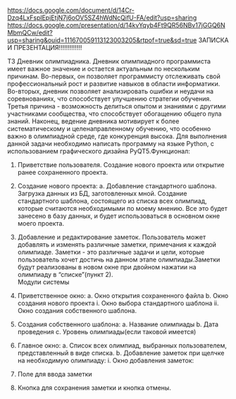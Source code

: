 https://docs.google.com/document/d/14Cr-Dzq4LxFsplEpjEtjN7j6oOV5SZ4hWdNcQifU-FA/edit?usp=sharing
https://docs.google.com/presentation/d/14kvYqyb4Ft9QR56NBv17jGGQ6NMbmQCw/edit?usp=sharing&ouid=111670059113123003205&rtpof=true&sd=true
ЗАПИСКА И ПРЕЗЕНТАЦИЯ!!!!!!!!!!!!!



ТЗ
Дневник олимпиадника.
Дневник олимпиадного программиста имеет важное значение и остается актуальным по нескольким причинам. Во-первых, он позволяет программисту отслеживать свой профессиональный рост и развитие навыков в области информатики. Во-вторых, дневник позволяет анализировать ошибки и неудачи на соревнованиях, что способствует улучшению стратегии обучения. Третья причина - возможность делиться опытом и знаниями с другими участниками сообщества, что способствует обогащению общего пула знаний. Наконец, ведение дневника мотивирует к более систематическому и целенаправленному обучению, что особенно важно в олимпиадной среде, где конкуренция высока.
 Для выполнения данной задачи необходимо написать программу на языке Python, с использованием графического дизайна PyQT5.Функционал:
1.	Приветствие пользователя. Создание нового проекта или открытие ранее сохраненного проекта. 
2.	Создание нового проекта:
a.	Добавление стандартного шаблона. Загрузка данных из БД, заготовленных мной. Создание стандартного шаблона, состоящего из списка всех олимпиад, которые считаются необходимыми по моему мнению. Все это будет занесено в базу данных, и будет использоваться в основном окне моего проекта.
3.	Добавление и редактирование заметок. Пользователь может добавлять и изменять различные заметки, примечания к каждой олимпиаде. Заметки - это различные задачи и цели, которые пользователь хочет достичь на данном этапе олимпиады.Заметки будут реализованы в новом окне при двойном нажатии на олимпиаду в “списке”(пункт 2).   
Модули системы
1.	Приветственное окно:
a.	Окно открытия сохраненного файла
b.	Окно создания нового проекта
i.	Окно выбора стандартного шаблона
ii.	Окно создания собственного шаблона.
2.	Создания собственного шаблона:
a.	Название олимпиады
b.	Дата проведения
c.	Уровень олимпиады(если таковой имеется)


3.	Главное окно:
a.	Список всех олимпиад, выбранных пользователем, представленный в виде списка.
b.	Добавление заметок при щелчке на необходимую олимпиаду:
i.	Окно добавления заметок:
1.	Поле для ввода заметки
2.	Кнопка для сохранения заметки и кнопка отмены.


	

